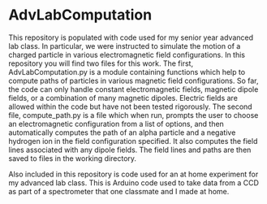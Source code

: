 # AdvLabComputation

This repository is populated with code used for my senior year advanced lab class. In particular, we were instructed to simulate the motion of a charged particle in various electromagnetic field configurations. In this repository you will find two files for this work. The first, AdvLabComputation.py is a module containing functions which help to compute paths of particles in various magnetic field configurations. So far, the code can only handle constant electromagnetic fields, magnetic dipole fields, or a combination of many magnetic dipoles. Electric fields are allowed within the code but have not been tested rigorously. The second file, compute_path.py is a file which when run, prompts the user to choose an electromagnetic configuration from a list of options, and then automatically computes the path of an alpha particle and a negative hydrogen ion in the field configuration specified. It also computes the field lines associated with any dipole fields. The field lines and paths are then saved to files in the working directory.


Also included in this repository is code used for an at home experiment for my advanced lab class. This is Arduino code used to take data from a CCD as part of a spectrometer that one classmate and I made at home.
